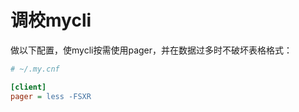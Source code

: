 # 调校mycli


做以下配置，使mycli按需使用pager，并在数据过多时不破坏表格格式：

```ini
# ~/.my.cnf

[client]
pager = less -FSXR

```

